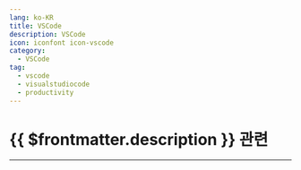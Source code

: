 ```yaml
---
lang: ko-KR
title: VSCode
description: VSCode
icon: iconfont icon-vscode
category:
  - VSCode
tag:
  - vscode
  - visualstudiocode
  - productivity
---
```


# {{ $frontmatter.description }} 관련



<ShieldsGroup logos="visualstudiocode,vscodium,npm,yarn,vite,html5.nodedotjs,javascript,typescript,react,creatreactapp,reactrouter,reactquery,vuedotjs,vuetify,svelte"/>

---

<TagLinks />